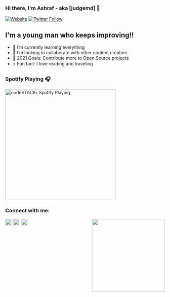 ### Hi there, I'm Ashraf - aka [judgemd] 👋

[![Website](https://img.shields.io/website?label=judgemd.com&style=for-the-badge&url=https%3A%2F%2Fcodestackr.com)](https://judgemd.com)
[![Twitter Follow](https://img.shields.io/twitter/follow/ashraafmammadov?color=1DA1F2&logo=twitter&style=for-the-badge)](https://twitter.com/intent/follow?original_referer=https%3A%2F%2Fgithub.com%2Fashraafmammadov&screen_name=ashraafmammadov)

## I'm a young man who keeps improving!!

- 🌱 I’m currently learning everything
- 👯 I’m looking to collaborate with other content creators
- 🥅 2021 Goals: Contribute more to Open Source projects
- ⚡ Fun fact: I love reading and traveling

### Spotify Playing 🎧

[<img src="https://now-playing-codestackr.vercel.app/api/spotify-playing" alt="codeSTACKr Spotify Playing" width="350" />](https://open.spotify.com/playlist/2yf1UjCiNgK7Fo41PRr9Co?si=4bb25a57ec314016)

### Connect with me:

<img align="left" alt="judgemd | Twitter" width="22px" src="https://cdn.jsdelivr.net/npm/simple-icons@v3/icons/twitter.svg" />
<img align="left" alt="judgemd | LinkedIn" width="22px" src="https://cdn.jsdelivr.net/npm/simple-icons@v3/icons/linkedin.svg" />
<img align="left" alt="judgemd | Instagram" width="22px" src="https://cdn.jsdelivr.net/npm/simple-icons@v3/icons/instagram.svg" />

<img align='right' src="https://media.giphy.com/media/M9gbBd9nbDrOTu1Mqx/giphy.gif" width="230">
